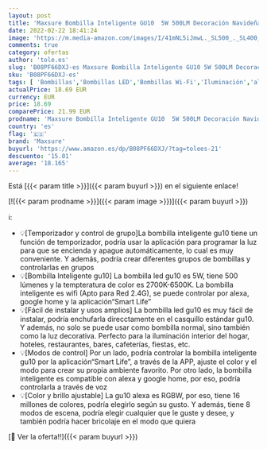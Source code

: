 ```yaml
---
layout: post
title: 'Maxsure Bombilla Inteligente GU10  5W 500LM Decoración Navideña Bombilla LED Colores  Bombilla LED GU10 Regurable  Control por Alexa  Google Home y APP “Smart Life”  4 Unidades  Red: 2.4GHz '
date: 2022-02-22 18:41:24
image: 'https://m.media-amazon.com/images/I/41mNL5iJmwL._SL500_._SL400_.jpg'
comments: true
category: ofertas
author: 'tole.es'
slug: 'B08PF66DXJ-es Maxsure Bombilla Inteligente GU10 5W 500LM Decoración...'
sku: 'B08PF66DXJ-es'
tags: [ 'Bombillas','Bombillas LED','Bombillas Wi-Fi','Iluminación','alexa','google','home','maxsure', ]
actualPrice: 18.69 EUR
currency: EUR
price: 18.69
comparePrice: 21.99 EUR
prodname: 'Maxsure Bombilla Inteligente GU10  5W 500LM Decoración Navideña Bombilla LED Colores  Bombilla LED GU10 Regurable  Control por Alexa  Google Home y APP “Smart Life”  4 Unidades  Red: 2.4GHz '
country: 'es'
flag: '🇪🇸'
brand: 'Maxsure'
buyurl: 'https://www.amazon.es/dp/B08PF66DXJ/?tag=tolees-21'
descuento: '15.01'
average: '18.165'
---
```


Está [{{< param title >}}]({{< param buyurl >}}) en el siguiente enlace!

[![{{< param prodname >}}]({{< param image >}})]({{< param buyurl >}})

ℹ️:

- 💡[Temporizador y control de grupo]La bombilla inteligente gu10 tiene un función de temporizador, podría usar la aplicación para programar la luz para que se encienda y apague automáticamente, lo cual es muy conveniente. Y además, podría crear diferentes grupos de bombillas y controlarlas en grupos
- 💡[Bombilla Inteligente gu10] La bombilla led gu10 es 5W, tiene 500 lúmenes y la tempteratura de color es 2700K-6500K. La bombilla inteligente es wifi (Apto para Red 2.4G), se puede controlar por alexa, google home y la aplicación“Smart Life”
- 💡[Fácil de instalar y usos amplios] La bombilla led gu10 es muy fácil de instalar, podría enchufarla direcctamente en el casquillo estándar gu10. Y además, no solo se puede usar como bombilla normal, sino también como la luz decorativa. Perfecto para la iluminación interior del hogar, hoteles, restaurantes, bares, cafeterías, fiestas, etc.
- 💡[Modos de control] Por un lado, podría controlar la bombilla inteligente gu10 por la aplicación“Smart Life”, a través de la APP, ajuste el color y el modo para crear su propia ambiente favorito. Por otro lado, la bombilla inteligente es compatible con alexa y google home, por eso, podría controlarla a través de voz
- 💡[Color y brillo ajustable] La gu10 alexa es RGBW, por eso, tiene 16 millones de colores, podría elegirlo según su gusto. Y además, tiene 8 modos de escena, podría elegir cualquier que le guste y desee, y también podría hacer bricolaje en el modo que quiera

[🛒 Ver la oferta!!]({{< param buyurl >}})
